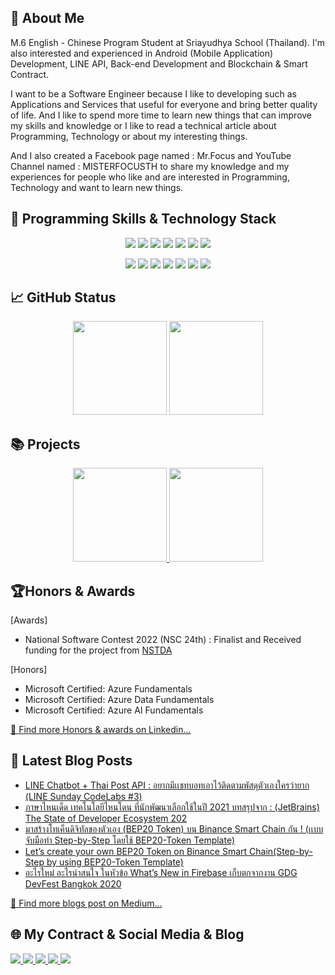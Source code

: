 ## 👋 About Me
M.6 English - Chinese Program Student at Sriayudhya School (Thailand). I'm also interested and experienced in Android (Mobile Application) Development, LINE API, Back-end Development and Blockchain & Smart Contract.

I want to be a Software Engineer because I like to developing such as Applications and Services that useful for everyone and bring better quality of life. And I like to spend more time to learn new things that can improve my skills and knowledge or I like to read a technical article about Programming, Technology or about my interesting things.

And I also created a Facebook page named : Mr.Focus and YouTube Channel named : MISTERFOCUSTH to share my knowledge and my experiences for people who like and are interested in Programming, Technology and want to learn new things.

## 💼 Programming Skills & Technology Stack

<p align="center">
 <a> <img src="https://img.shields.io/badge/JavaScript-F7DF1E?style=for-the-badge&logo=javascript&logoColor=black"/> </a>
 <a> <img src="https://img.shields.io/badge/TypeScript-007ACC?style=for-the-badge&logo=typescript&logoColor=white"/> </a>
 <a> <img src="https://img.shields.io/badge/Java-ED8B00?style=for-the-badge&logo=java&logoColor=white"/> </a>
 <a> <img src="https://img.shields.io/badge/Kotlin-0095D5?&style=for-the-badge&logo=kotlin&logoColor=white"/> </a>
 <a> <img src="https://img.shields.io/badge/Dart-0175C2?style=for-the-badge&logo=dart&logoColor=white"/> </a>
 <a> <img src="https://img.shields.io/badge/Python-3776AB?style=for-the-badge&logo=python&logoColor=white"/> </a>
 <a> <img src="https://img.shields.io/badge/Go-00ADD8?style=for-the-badge&logo=go&logoColor=white"/> </a>
</p>

<p align="center">
 <a> <img src="https://img.shields.io/badge/Node.js-43853D?style=for-the-badge&logo=node.js&logoColor=white"/> </a>
 <a> <img src="https://img.shields.io/badge/Express.js-000000?style=for-the-badge&logo=express&logoColor=white"/> </a>
 <a> <img src="https://img.shields.io/badge/npm-CB3837?style=for-the-badge&logo=npm&logoColor=white"/> </a>
 <a> <img src="https://img.shields.io/badge/React-20232A?style=for-the-badge&logo=react&logoColor=61DAFB"/> </a>
 <a> <img src="https://img.shields.io/badge/Material--UI-0081CB?style=for-the-badge&logo=material-ui&logoColor=white"/> </a>
 <a> <img src="https://img.shields.io/badge/Microsoft-666666?style=for-the-badge&logo=microsoft&logoColor=white"/> </a>
 <a> <img src="https://img.shields.io/badge/firebase-ffca28?style=for-the-badge&logo=firebase&logoColor=black"/> </a>
</p>

## 📈 GitHub Status

<p align="center">
 <a> <img height='150' src="https://github-readme-stats.vercel.app/api?username=misterfocusth&show_icons=true&count_private=true"/> </a>
 <a> <img height='150' src="https://github-readme-stats.vercel.app/api/top-langs/?username=misterfocusth&layout=compact"/> </a>
</p>


## 📚 Projects

<p align="center">
 <a href="https://github.com/misterfocusth/Sri-Ayudhya-WeRe-Student-App" > <img height='150' src="https://github-readme-stats.vercel.app/api/pin/?username=misterfocusth&repo=Sri-Ayudhya-WeRe-Student-App" > </a>
  <a href="https://github.com/misterfocusth/Sri-Ayudhya-WeRe-Admin-App" > <img height='150' src="https://github-readme-stats.vercel.app/api/pin/?username=misterfocusth&repo=Sri-Ayudhya-WeRe-Admin-App" /> </a>
</p>

## 🏆Honors & Awards

[Awards]
- National Software Contest 2022 (NSC 24th) : Finalist and Received funding for the project from [NSTDA](https://www.nstda.or.th/home/)

[Honors]
- Microsoft Certified: Azure Fundamentals
- Microsoft Certified: Azure Data Fundamentals
- Microsoft Certified: Azure AI Fundamentals

[🔎 Find more Honors & awards on Linkedin...](https://www.linkedin.com/in/sila-pakdeewong/)

## 📝 Latest Blog Posts

- [LINE Chatbot + Thai Post API : อยากมีเเชทบอทเอาไว้ติดตามพัสดุตัวเองใครว่ายาก (LINE Sunday CodeLabs #3)](https://misterfocusth.medium.com/line-chatbot-thai-post-api-%E0%B8%AD%E0%B8%A2%E0%B8%B2%E0%B8%81%E0%B8%A1%E0%B8%B5%E0%B9%80%E0%B9%80%E0%B8%8A%E0%B8%97%E0%B8%9A%E0%B8%AD%E0%B8%97%E0%B9%80%E0%B8%AD%E0%B8%B2%E0%B9%84%E0%B8%A7%E0%B9%89%E0%B8%95%E0%B8%B4%E0%B8%94%E0%B8%95%E0%B8%B2%E0%B8%A1%E0%B8%9E%E0%B8%B1%E0%B8%AA%E0%B8%94%E0%B8%B8%E0%B8%95%E0%B8%B1%E0%B8%A7%E0%B9%80%E0%B8%AD%E0%B8%87%E0%B9%83%E0%B8%84%E0%B8%A3%E0%B8%A7%E0%B9%88%E0%B8%B2%E0%B8%A2%E0%B8%B2%E0%B8%81-eb0776ceb315)
- [ภาษาไหนเด็ด เทคโนโลยีไหนโดน ที่นักพัฒนาเลือกใช้ในปี 2021 บทสรุปจาก : (JetBrains) The State of Developer Ecosystem 202](https://misterfocusth.medium.com/jetbrain-the-state-of-developer-2021-709d1e8187a8)
- [มาสร้างโทเค็นดิจิทัลของตัวเอง (BEP20 Token) บน Binance Smart Chain กัน ! (เเบบจับมือทำ Step-by-Step โดยใช้ BEP20-Token Template)](https://misterfocusth.medium.com/%E0%B8%A1%E0%B8%B2%E0%B8%AA%E0%B8%A3%E0%B9%89%E0%B8%B2%E0%B8%87%E0%B9%82%E0%B8%97%E0%B9%80%E0%B8%84%E0%B9%87%E0%B8%99%E0%B8%94%E0%B8%B4%E0%B8%88%E0%B8%B4%E0%B8%97%E0%B8%B1%E0%B8%A5%E0%B8%82%E0%B8%AD%E0%B8%87%E0%B8%95%E0%B8%B1%E0%B8%A7%E0%B9%80%E0%B8%AD%E0%B8%87-bep20-token-%E0%B8%9A%E0%B8%99-binance-smart-chain-%E0%B8%81%E0%B8%B1%E0%B8%99-%E0%B8%88%E0%B8%B1%E0%B8%9A%E0%B8%A1%E0%B8%B7%E0%B8%AD%E0%B8%97%E0%B8%B3-step-by-step-f10c57413b8f)
- [Let’s create your own BEP20 Token on Binance Smart Chain(Step-by-Step by using BEP20-Token Template)](https://misterfocusth.medium.com/lets-create-your-own-bep20-token-on-binance-smart-chain-step-by-step-by-using-bep20-token-c41eacd1a5da)
- [อะไรใหม่ อะไรน่าสนใจ ในหัวข้อ What’s New in Firebase เก็บตกจากงาน GDG DevFest Bangkok 2020](https://medium.com/firebasethailand/%E0%B8%AD%E0%B8%B0%E0%B9%84%E0%B8%A3%E0%B9%83%E0%B8%AB%E0%B8%A1%E0%B9%88-%E0%B8%AD%E0%B8%B0%E0%B9%84%E0%B8%A3%E0%B8%99%E0%B9%88%E0%B8%B2%E0%B8%AA%E0%B8%99%E0%B9%83%E0%B8%88-%E0%B9%83%E0%B8%99%E0%B8%AB%E0%B8%B1%E0%B8%A7%E0%B8%82%E0%B9%89%E0%B8%AD-whats-new-in-firebase-%E0%B9%80%E0%B8%81%E0%B9%87%E0%B8%9A%E0%B8%95%E0%B8%81%E0%B8%88%E0%B8%B2%E0%B8%81%E0%B8%87%E0%B8%B2%E0%B8%99-gdg-devfest-bangkok-2020-b0c7f1c52acc)

[🔎 Find more blogs post on Medium...](https://misterfocusth.medium.com/)

## 🌐 My Contract & Social Media & Blog
<p align="left">
 <a href="https://web.facebook.com/Silapakdeewong2546"> <img src="https://img.shields.io/badge/Facebook-1877F2?style=for-the-badge&logo=facebook&logoColor=white"/> </a>
 <a href="https://twitter.com/FocusPakdeewong"> <img src="https://img.shields.io/badge/Twitter-1DA1F2?style=for-the-badge&logo=twitter&logoColor=white"/> </a>
 <a href="https://www.linkedin.com/in/sila-pakdeewong/"> <img src="https://img.shields.io/badge/LinkedIn-0077B5?style=for-the-badge&logo=linkedin&logoColor=white"/> </a>
 <a href="https://www.youtube.com/c/MISTERFOCUSTH"> <img src="https://img.shields.io/badge/YouTube-FF0000?style=for-the-badge&logo=youtube&logoColor=white"/> </a>
 <a href="https://medium.com/@misterfocusth"> <img src="https://img.shields.io/badge/Medium-12100E?style=for-the-badge&logo=medium&logoColor=white"/> </a>
</p>
